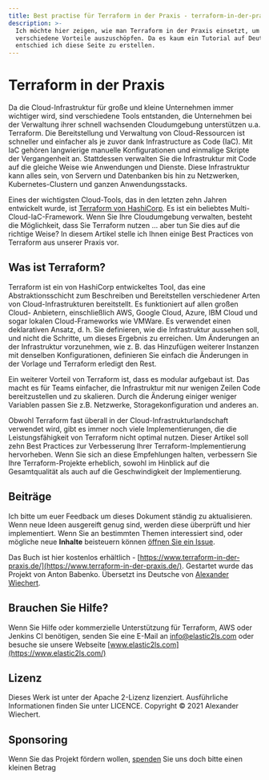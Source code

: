 ```yaml
---
title: Best practise für Terraform in der Praxis - terraform-in-der-praxis.de
description: >-
  Ich möchte hier zeigen, wie man Terraform in der Praxis einsetzt, um
  verschiedene Vorteile auszuschöpfen. Da es kaum ein Tutorial auf Deutsch gibt
  entschied ich diese Seite zu erstellen.
---
```


# Terraform in der Praxis

Da die Cloud-Infrastruktur für große und kleine Unternehmen immer wichtiger wird, sind verschiedene Tools entstanden, die Unternehmen bei der Verwaltung ihrer schnell wachsenden Cloudumgebung unterstützen u.a. Terraform. Die Bereitstellung und Verwaltung von Cloud-Ressourcen ist schneller und einfacher als je zuvor dank Infrastructure as Code \(IaC\). Mit IaC gehören langwierige manuelle Konfigurationen und einmalige Skripte der Vergangenheit an. Stattdessen verwalten Sie die Infrastruktur mit Code auf die gleiche Weise wie Anwendungen und Dienste. Diese Infrastruktur kann alles sein, von Servern und Datenbanken bis hin zu Netzwerken, Kubernetes-Clustern und ganzen Anwendungsstacks.

Eines der wichtigsten Cloud-Tools, das in den letzten zehn Jahren entwickelt wurde, ist [Terraform von HashiCorp](https://www.terraform.io/). Es ist ein beliebtes Multi-Cloud-IaC-Framework. Wenn Sie Ihre Cloudumgebung verwalten, besteht die Möglichkeit, dass Sie Terraform nutzen … aber tun Sie dies auf die richtige Weise? In diesem Artikel stelle ich Ihnen einige Best Practices von Terraform aus unserer Praxis vor.

## Was ist Terraform?

Terraform ist ein von HashiCorp entwickeltes Tool, das eine Abstraktionsschicht zum Beschreiben und Bereitstellen verschiedener Arten von Cloud-Infrastrukturen bereitstellt. Es funktioniert auf allen großen Cloud- Anbietern, einschließlich AWS, Google Cloud, Azure, IBM Cloud und sogar lokalen Cloud-Frameworks wie VMWare. Es verwendet einen deklarativen Ansatz, d. h. Sie definieren, wie die Infrastruktur aussehen soll, und nicht die Schritte, um dieses Ergebnis zu erreichen. Um Änderungen an der Infrastruktur vorzunehmen, wie z. B. das Hinzufügen weiterer Instanzen mit denselben Konfigurationen, definieren Sie einfach die Änderungen in der Vorlage und Terraform erledigt den Rest.

Ein weiterer Vorteil von Terraform ist, dass es modular aufgebaut ist. Das macht es für Teams einfacher, die Infrastruktur mit nur wenigen Zeilen Code bereitzustellen und zu skalieren. Durch die Änderung einiger weniger Variablen passen Sie z.B. Netzwerke, Storagekonfiguration und anderes an.

Obwohl Terraform fast überall in der Cloud-Infrastrukturlandschaft verwendet wird, gibt es immer noch viele Implementierungen, die die Leistungsfähigkeit von Terraform nicht optimal nutzen. Dieser Artikel soll zehn Best Practices zur Verbesserung Ihrer Terraform-Implementierung hervorheben. Wenn Sie sich an diese Empfehlungen halten, verbessern Sie Ihre Terraform-Projekte erheblich, sowohl im Hinblick auf die Gesamtqualität als auch auf die Geschwindigkeit der Implementierung.

## Beiträge

Ich bitte um euer Feedback um dieses Dokument ständig zu aktualisieren. Wenn neue Ideen ausgereift genug sind, werden diese überprüft und hier implementiert. Wenn Sie an bestimmten Themen interessiert sind, oder mögliche neue **Inhalte** beisteuern können [öffnen Sie ein Issue](https://github.com/AlexanderWiechert/terraform-in-der-praxis/issues).

Das Buch ist hier kostenlos erhältlich - [https://www.terraform-in-der-praxis.de/](https://www.terraform-in-der-praxis.de/). Gestartet wurde das Projekt von Anton Babenko. Übersetzt ins Deutsche von [Alexander Wiechert](https://github.com/AlexanderWiechert).

## Brauchen Sie Hilfe?

Wenn Sie Hilfe oder kommerzielle Unterstützung für Terraform, AWS oder Jenkins CI benötigen, senden Sie eine E-Mail an [info@elastic2ls.com](mailto:info@elastic2ls.com) oder besuche sie unsere Webseite [www.elastic2ls.com](https://www.elastic2ls.com/)

## Lizenz

Dieses Werk ist unter der Apache 2-Lizenz lizenziert. Ausführliche Informationen finden Sie unter LICENCE. Copyright © 2021 Alexander Wiechert.

## Sponsoring

Wenn Sie das Projekt fördern wollen, [spenden](https://www.paypal.com/paypalme/AlexanderWiechert) Sie uns doch bitte einen kleinen Betrag
